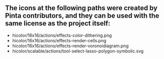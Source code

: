 ## The icons at the following paths were created by Pinta contributors, and they can be used with the same license as the project itself:

- hicolor/16x16/actions/effects-color-dithering.png
- hicolor/16x16/actions/effects-render-cells.png
- hicolor/16x16/actions/effects-render-voronoidiagram.png
- hicolor/scalable/actions/tool-select-lasso-polygon-symbolic.svg